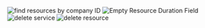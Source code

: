 ![find resources by company ID](https://github.com/gerges29/Appointment-Module-Testing-API-Testing-/assets/93188771/84f80818-3ed9-4d9d-8643-d5201e0f42b5)
![Empty Resource Duration Field](https://github.com/gerges29/Appointment-Module-Testing-API-Testing-/assets/93188771/75b16b21-5d30-405a-8317-cd5f6080a221)
![delete service](https://github.com/gerges29/Appointment-Module-Testing-API-Testing-/assets/93188771/75fef6f8-5864-4cda-a665-7093d4ca7e68)
![delete resource](https://github.com/gerges29/Appointment-Module-Testing-API-Testing-/assets/93188771/d5f54fb9-effa-44b9-ba3b-bcff72b529e4)
